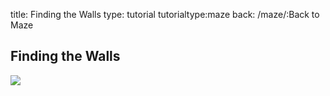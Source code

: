 title: Finding the Walls
type: tutorial
tutorialtype:maze
back: /maze/:Back to Maze

## Finding the Walls
<img src="{attach}single_tile.png" width="max-width:100%;display:block;" /><br/>
